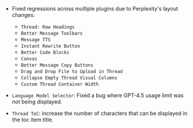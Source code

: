 <items-block data-variant="bug-fix">

- Fixed regressions across multiple plugins due to Perplexity's layout changes:

  - `Thread: Raw Headings`
  - `Better Message Toolbars`
  - `Message TTS`
  - `Instant Rewrite Button`
  - `Better Code Blocks`
  - `Canvas`
  - `Better Message Copy Buttons`
  - `Drag and Drop File to Upload in Thread`
  - `Collapse Empty Thread Visual Columns`
  - `Custom Thread Container Width`

- `Language Model Selector`: Fixed a bug where GPT-4.5 usage limit was not being displayed.

</items-block>

<items-block data-variant="improvement">

- `Thread ToC`: increase the number of characters that can be displayed in the toc item title.

</items-block>
